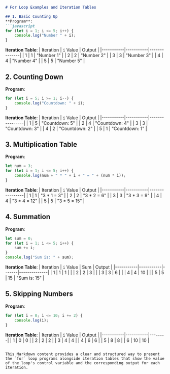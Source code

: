 
```markdown
# For Loop Examples and Iteration Tables

## 1. Basic Counting Up
**Program**:
```javascript
for (let i = 1; i <= 5; i++) {
    console.log("Number " + i);
}
```

**Iteration Table**:
| Iteration | `i` Value | Output       |
|-----------|-----------|--------------|
| 1         | 1         | "Number 1"   |
| 2         | 2         | "Number 2"   |
| 3         | 3         | "Number 3"   |
| 4         | 4         | "Number 4"   |
| 5         | 5         | "Number 5"   |

## 2. Counting Down
**Program**:
```javascript
for (let i = 5; i >= 1; i--) {
    console.log("Countdown: " + i);
}
```

**Iteration Table**:
| Iteration | `i` Value | Output         |
|-----------|-----------|----------------|
| 1         | 5         | "Countdown: 5" |
| 2         | 4         | "Countdown: 4" |
| 3         | 3         | "Countdown: 3" |
| 4         | 2         | "Countdown: 2" |
| 5         | 1         | "Countdown: 1" |

## 3. Multiplication Table
**Program**:
```javascript
let num = 3;
for (let i = 1; i <= 5; i++) {
    console.log(num + " * " + i + " = " + (num * i));
}
```

**Iteration Table**:
| Iteration | `i` Value | Output         |
|-----------|-----------|----------------|
| 1         | 1         | "3 * 1 = 3"    |
| 2         | 2         | "3 * 2 = 6"    |
| 3         | 3         | "3 * 3 = 9"    |
| 4         | 4         | "3 * 4 = 12"   |
| 5         | 5         | "3 * 5 = 15"   |

## 4. Summation
**Program**:
```javascript
let sum = 0;
for (let i = 1; i <= 5; i++) {
    sum += i;
}
console.log("Sum is: " + sum);
```

**Iteration Table**:
| Iteration | `i` Value | Sum   | Output       |
|-----------|-----------|-------|--------------|
| 1         | 1         | 1     |              |
| 2         | 2         | 3     |              |
| 3         | 3         | 6     |              |
| 4         | 4         | 10    |              |
| 5         | 5         | 15    | "Sum is: 15" |

## 5. Skipping Numbers
**Program**:
```javascript
for (let i = 0; i <= 10; i += 2) {
    console.log(i);
}
```

**Iteration Table**:
| Iteration | `i` Value | Output |
|-----------|-----------|--------|
| 1         | 0         | 0      |
| 2         | 2         | 2      |
| 3         | 4         | 4      |
| 4         | 6         | 6      |
| 5         | 8         | 8      |
| 6         | 10        | 10     |
```

This Markdown content provides a clear and structured way to present the `for` loop programs alongside iteration tables that show the value of the loop's control variable and the corresponding output for each iteration.